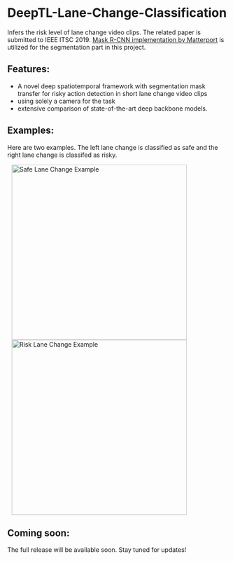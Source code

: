 # DeepTL-Lane-Change-Classification
Infers the risk level of lane change video clips. The related paper is submitted to IEEE ITSC 2019. [Mask R-CNN implementation by Matterport](https://github.com/matterport/Mask_RCNN) is utilized for the segmentation part in this project.

## Features: 
* A novel deep spatiotemporal framework with segmentation mask transfer for risky action detection in short lane change video clips
* using solely a camera for the task
* extensive comparison of state-of-the-art deep backbone models.

## Examples:

Here are two examples. The left lane change is classified as safe and the right lane change is classifed as risky.


<img src="example_gifs/260.gif" title="Safe Lane Change Example" width="400" hspace="10"> <img src="example_gifs/697.gif" title="Risk Lane Change Example" width="400" hspace="10"> 

## Coming soon:

The full release will be available soon. Stay tuned for updates!
